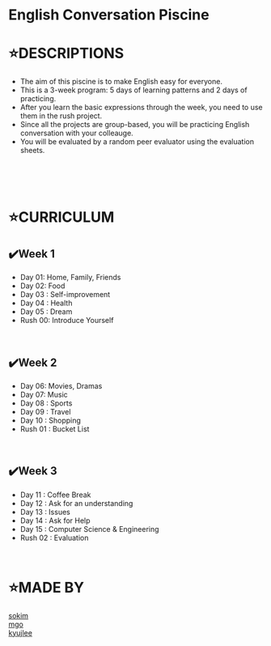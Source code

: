# English Conversation Piscine

⭐DESCRIPTIONS
==============

* The aim of this piscine is to make English easy for everyone.
* This is a 3-week program: 5 days of learning patterns and 2 days of practicing.
* After you learn the basic expressions through the week, you need to use them in the rush project.
* Since all the projects are group-based, you will be practicing English conversation with your colleauge.
* You will be evaluated by a random peer evaluator using the evaluation sheets.
</br>
</br>
</br>

⭐CURRICULUM
==============

✔️Week 1
-----

* Day 01: Home, Family, Friends
* Day 02: Food
* Day 03 : Self-improvement
* Day 04 : Health
* Day 05 : Dream
* Rush 00: Introduce Yourself
</br>

✔️Week 2
-----

* Day 06: Movies, Dramas
* Day 07: Music
* Day 08 : Sports
* Day 09 : Travel
* Day 10 : Shopping
* Rush 01 : Bucket List
</br>

✔️Week 3
-----

* Day 11 : Coffee Break
* Day 12 : Ask for an understanding
* Day 13 : Issues
* Day 14 : Ask for Help
* Day 15 : Computer Science & Engineering
* Rush 02 : Evaluation
</br>

⭐MADE BY
==============

[sokim](https://github.com/S0YKIM)
</br>
[mgo](https://github.com/refigo)
</br>
[kyujlee]()
</br>
